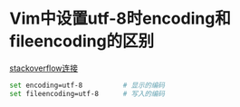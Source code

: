 # Vim中设置utf-8时encoding和fileencoding的区别

[stackoverflow连接](https://stackoverflow.com/questions/16507777/set-encoding-and-fileencoding-to-utf-8-in-vim)

```bash
set encoding=utf-8			# 显示的编码
set fileencoding=utf-8		# 写入的编码
```

